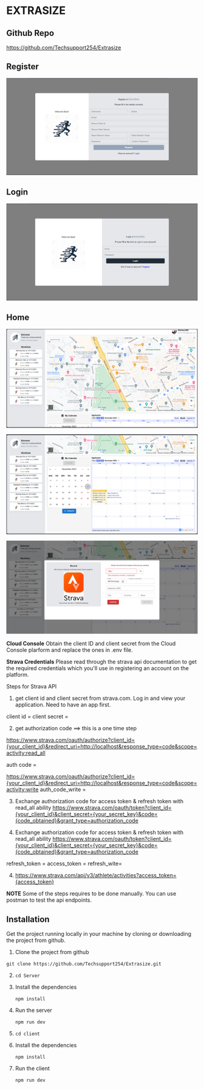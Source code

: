 # EXTRASIZE

## Github Repo

https://github.com/Techsupport254/Extrasize

## Register

![Alt text](image.png)

## Login

![Alt text](image-1.png)

## Home

![Alt text](image-2.png)

![Alt text](image-3.png)

![Alt text](image-4.png)

**Cloud Console**
Obtain the client ID and client secret from the Cloud Console plarform and replace the ones in .env file.

**Strava Credentials**
Please read through the strava api documentation to get the required credentials which you'll use in registering an account on the platform.

Steps for Strava API

1. get client id and client secret from strava.com. Log in and view your application. Need to have an app first.

client id =
client secret =

2. get authorization code ==> this is a one time step

https://www.strava.com/oauth/authorize?client_id={your_client_id}&redirect_uri=http://localhost&response_type=code&scope=activity:read_all

auth code =

https://www.strava.com/oauth/authorize?client_id={your_client_id}&redirect_uri=http://localhost&response_type=code&scope=activity:write
auth_code_write =

3. Exchange authorization code for access token & refresh token with read_all ability
   https://www.strava.com/oauth/token?client_id={your_client_id}&client_secret={your_secret_key}&code={code_obtained}&grant_type=authorization_code

4. Exchange authorization code for access token & refresh token with read_all ability
   https://www.strava.com/oauth/token?client_id={your_client_id}&client_secret={your_secret_key}&code={code_obtained}&grant_type=authorization_code

refresh_token =
access_token =
refresh_wite=

4.  https://www.strava.com/api/v3/athlete/activities?access_token={access_token}

**NOTE** Some of the steps requires to be done manually. You can use postman to test the api endpoints.

## Installation

Get the project running locally in your machine by cloning or downloading the project from github.

1. Clone the project from github

```
git clone https://github.com/Techsupport254/Extrasize.git
```

2.  ```
    cd Server
    ```

3.  Install the dependencies

    ```
    npm install
    ```

4.  Run the server

    ```
    npm run dev
    ```

5.  ```
    cd client
    ```

6.  Install the dependencies

    ```
    npm install
    ```

7.  Run the client

    ```
    npm run dev
    ```
